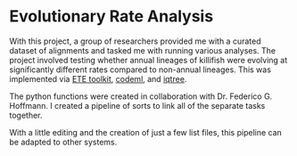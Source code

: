 # Evolutionary Rate Analysis

With this project, a group of researchers provided me with a curated dataset of alignments and tasked me with running various analyses.
The project involved testing whether annual lineages of killifish were evolving at significantly different rates compared to non-annual lineages.
This was implemented via [ETE toolkit](http://etetoolkit.org/), [codeml](http://abacus.gene.ucl.ac.uk/software/paml.html), and [iqtree](http://www.iqtree.org/).

The python functions were created in collaboration with Dr. Federico G. Hoffmann.
I created a pipeline of sorts to link all of the separate tasks together.

With a little editing and the creation of just a few list files, this pipeline can be adapted to other systems.
